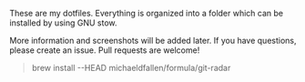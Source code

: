 These are my dotfiles. Everything is organized into a folder which can be installed by using GNU stow.

More information and screenshots will be added later. If you have questions, please create an issue. Pull requests are welcome!

> brew install --HEAD michaeldfallen/formula/git-radar
